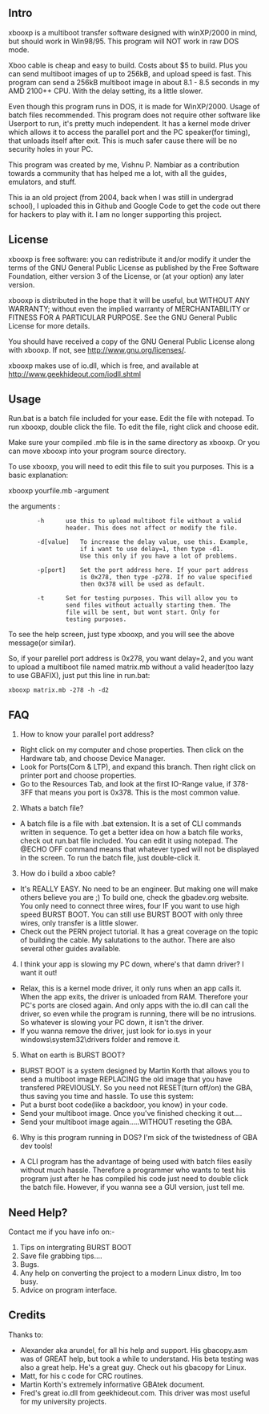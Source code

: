 ## Intro

xbooxp is a multiboot transfer software designed with winXP/2000 in mind, but should work in Win98/95. This program will NOT work in raw DOS mode.

Xboo cable is cheap and easy to build. Costs about $5 to build. Plus you can send multiboot images of up to 256kB, and upload speed is fast. This program can send a 256kB multiboot image in about 8.1 - 8.5 seconds in my AMD 2100++ CPU. With the delay setting, its a little slower.

Even though this program runs in DOS, it is made for WinXP/2000. Usage of batch files recommended. This program does not require other software like Userport to run, it's pretty much independent. It has a kernel mode driver which allows it to access the parallel port and the PC speaker(for timing), that unloads itself after exit. This is much safer cause there will be no security holes in your PC.

This program was created by me, Vishnu P. Nambiar as a contribution towards a community that has helped me a lot, with all the guides, emulators, and stuff.

This ia an old project (from 2004, back when I was still in undergrad school), I uploaded this in Github and Google Code to get the code out there for hackers to play with it. I am no longer supporting this project.


## License

xbooxp is free software: you can redistribute it and/or modify it under the terms of the GNU General Public License as published by the Free Software Foundation, either version 3 of the License, or (at your option) any later version.

xbooxp is distributed in the hope that it will be useful, but WITHOUT ANY WARRANTY; without even the implied warranty of MERCHANTABILITY or FITNESS FOR A PARTICULAR PURPOSE. See the GNU General Public License for more details.

You should have received a copy of the GNU General Public License along with xbooxp.  If not, see <http://www.gnu.org/licenses/>.

xbooxp makes use of io.dll, which is free, and available at http://www.geekhideout.com/iodll.shtml


## Usage

Run.bat is a batch file included for your ease. Edit the file with notepad. To run xbooxp, double 
click the file. To edit the file, right click and choose edit.

Make sure your compiled .mb file is in the same directory as xbooxp. Or you can move xbooxp into
your program source directory.

To use xbooxp, you will need to edit this file to suit you purposes. This is a basic explanation:

xbooxp yourfile.mb -argument

the arguments :

			-h		use this to upload multiboot file without a valid
					header. This does not affect or modify the file.

			-d[value]	To increase the delay value, use this. Example,
						if i want to use delay=1, then type -d1.
						Use this only if you have a lot of problems.

			-p[port]	Set the port address here. If your port address
						is 0x278, then type -p278. If no value specified
						then 0x378 will be used as default.

			-t		Set for testing purposes. This will allow you to 
					send files without actually starting them. The
					file will be sent, but wont start. Only for
					testing purposes.


To see the help screen, just type xbooxp, and you will see the above message(or similar).

So, if your parellel port address is 0x278, you want delay=2, and you want to upload a multiboot file 
named matrix.mb without a valid header(too lazy to use GBAFIX), just put this line in run.bat:

	xbooxp matrix.mb -278 -h -d2


## FAQ

1. How to know your parallel port address?
 - Right click on my computer and chose properties. Then click on the Hardware tab, and choose Device Manager.
 - Look for Ports(Com & LTP), and expand this branch. Then right click on printer port and choose properties.
 - Go to the Resources Tab, and look at the first IO-Range value, if 378-3FF that means you port is 0x378. This is the most common value.

2. Whats a batch file?
 - A batch file is a file with .bat extension. It is a set of CLI commands written in sequence. To get a better idea on how a batch file works, check out run.bat file included. You can edit it using notepad. The @ECHO OFF command means that whatever typed will not be displayed in the screen. To run the batch file, just double-click it.

3. How do i build a xboo cable?
 - It's REALLY EASY. No need to be an engineer. But making one will make others believe you are ;)
To build one, check the gbadev.org website. You only need to connect three wires, four IF you want to use high speed BURST BOOT. You can still use BURST BOOT with only three wires, only transfer is a little slower.
 - Check out the PERN project tutorial. It has a great coverage on the topic of building the cable. My salutations to the author. There are also several other guides available.

4. I think your app is slowing my PC down, where's that damn driver? I want it out!
 - Relax, this is a kernel mode driver, it only runs when an app calls it. When the app exits, the driver is unloaded from RAM. Therefore your PC's ports are closed again. And only apps with the io.dll can call the driver, so even while the program is running, there will be no intrusions. So whatever is slowing your PC down, it isn't the driver.
 - If you wanna remove the driver, just look for io.sys in your windows\system32\drivers folder and remove it.

5. What on earth is BURST BOOT?
 - BURST BOOT is a system designed by Martin Korth that allows you to send a multiboot image REPLACING the old image that you have transfered PREVIOUSLY. So you need not RESET(turn off/on) the GBA, thus saving you time and hassle. To use this system:
  - Put a burst boot code(like a backdoor, you know) in your code.
  - Send your multiboot image. Once you've finished checking it out....
  - Send your multiboot image again.....WITHOUT reseting the GBA.

6. Why is this program running in DOS? I'm sick of the twistedness of GBA dev tools!
- A CLI program has the advantage of being used with batch files easily without much hassle. Therefore a programmer who wants to test his program just after he has compiled his code just need to double click the batch file. However, if you wanna see a GUI version, just tell me.


## Need Help?

Contact me if you have info on:-
1. Tips on intergrating BURST BOOT
2. Save file grabbing tips....
3. Bugs.
4. Any help on converting the project to a modern Linux distro, Im too busy.
5. Advice on program interface.


## Credits

Thanks to:
- Alexander aka arundel, for all his help and support. His gbacopy.asm was of GREAT help, but took a while to understand. His beta testing was also a great help. He's a great guy. Check out his gbacopy for Linux.
- Matt, for his c code for CRC routines.
- Martin Korth's extremely informative GBAtek document.
- Fred's great io.dll from geekhideout.com. This driver was most useful for my university projects.
